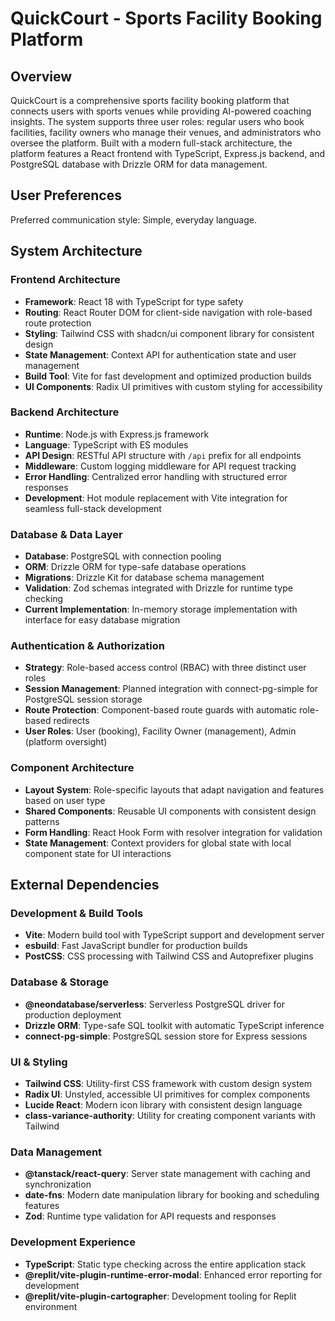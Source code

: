 # QuickCourt - Sports Facility Booking Platform

## Overview

QuickCourt is a comprehensive sports facility booking platform that connects users with sports venues while providing AI-powered coaching insights. The system supports three user roles: regular users who book facilities, facility owners who manage their venues, and administrators who oversee the platform. Built with a modern full-stack architecture, the platform features a React frontend with TypeScript, Express.js backend, and PostgreSQL database with Drizzle ORM for data management.

## User Preferences

Preferred communication style: Simple, everyday language.

## System Architecture

### Frontend Architecture
- **Framework**: React 18 with TypeScript for type safety
- **Routing**: React Router DOM for client-side navigation with role-based route protection
- **Styling**: Tailwind CSS with shadcn/ui component library for consistent design
- **State Management**: Context API for authentication state and user management
- **Build Tool**: Vite for fast development and optimized production builds
- **UI Components**: Radix UI primitives with custom styling for accessibility

### Backend Architecture
- **Runtime**: Node.js with Express.js framework
- **Language**: TypeScript with ES modules
- **API Design**: RESTful API structure with `/api` prefix for all endpoints
- **Middleware**: Custom logging middleware for API request tracking
- **Error Handling**: Centralized error handling with structured error responses
- **Development**: Hot module replacement with Vite integration for seamless full-stack development

### Database & Data Layer
- **Database**: PostgreSQL with connection pooling
- **ORM**: Drizzle ORM for type-safe database operations
- **Migrations**: Drizzle Kit for database schema management
- **Validation**: Zod schemas integrated with Drizzle for runtime type checking
- **Current Implementation**: In-memory storage implementation with interface for easy database migration

### Authentication & Authorization
- **Strategy**: Role-based access control (RBAC) with three distinct user roles
- **Session Management**: Planned integration with connect-pg-simple for PostgreSQL session storage
- **Route Protection**: Component-based route guards with automatic role-based redirects
- **User Roles**: User (booking), Facility Owner (management), Admin (platform oversight)

### Component Architecture
- **Layout System**: Role-specific layouts that adapt navigation and features based on user type
- **Shared Components**: Reusable UI components with consistent design patterns
- **Form Handling**: React Hook Form with resolver integration for validation
- **State Management**: Context providers for global state with local component state for UI interactions

## External Dependencies

### Development & Build Tools
- **Vite**: Modern build tool with TypeScript support and development server
- **esbuild**: Fast JavaScript bundler for production builds
- **PostCSS**: CSS processing with Tailwind CSS and Autoprefixer plugins

### Database & Storage
- **@neondatabase/serverless**: Serverless PostgreSQL driver for production deployment
- **Drizzle ORM**: Type-safe SQL toolkit with automatic TypeScript inference
- **connect-pg-simple**: PostgreSQL session store for Express sessions

### UI & Styling
- **Tailwind CSS**: Utility-first CSS framework with custom design system
- **Radix UI**: Unstyled, accessible UI primitives for complex components
- **Lucide React**: Modern icon library with consistent design language
- **class-variance-authority**: Utility for creating component variants with Tailwind

### Data Management
- **@tanstack/react-query**: Server state management with caching and synchronization
- **date-fns**: Modern date manipulation library for booking and scheduling features
- **Zod**: Runtime type validation for API requests and responses

### Development Experience
- **TypeScript**: Static type checking across the entire application stack
- **@replit/vite-plugin-runtime-error-modal**: Enhanced error reporting for development
- **@replit/vite-plugin-cartographer**: Development tooling for Replit environment